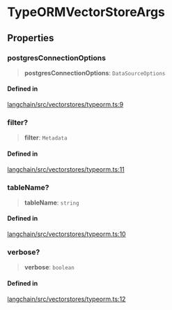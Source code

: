 TypeORMVectorStoreArgs
======================

Properties[](#properties "Direct link to Properties")
------------------------------------------------------

### postgresConnectionOptions[](#postgresconnectionoptions "Direct link to postgresConnectionOptions")

> **postgresConnectionOptions**: `DataSourceOptions`

#### Defined in[](#defined-in "Direct link to Defined in")

[langchain/src/vectorstores/typeorm.ts:9](https://github.com/hwchase17/langchainjs/blob/1c1274d/langchain/src/vectorstores/typeorm.ts#L9)

### filter?[](#filter "Direct link to filter?")

> **filter**: `Metadata`

#### Defined in[](#defined-in-1 "Direct link to Defined in")

[langchain/src/vectorstores/typeorm.ts:11](https://github.com/hwchase17/langchainjs/blob/1c1274d/langchain/src/vectorstores/typeorm.ts#L11)

### tableName?[](#tablename "Direct link to tableName?")

> **tableName**: `string`

#### Defined in[](#defined-in-2 "Direct link to Defined in")

[langchain/src/vectorstores/typeorm.ts:10](https://github.com/hwchase17/langchainjs/blob/1c1274d/langchain/src/vectorstores/typeorm.ts#L10)

### verbose?[](#verbose "Direct link to verbose?")

> **verbose**: `boolean`

#### Defined in[](#defined-in-3 "Direct link to Defined in")

[langchain/src/vectorstores/typeorm.ts:12](https://github.com/hwchase17/langchainjs/blob/1c1274d/langchain/src/vectorstores/typeorm.ts#L12)